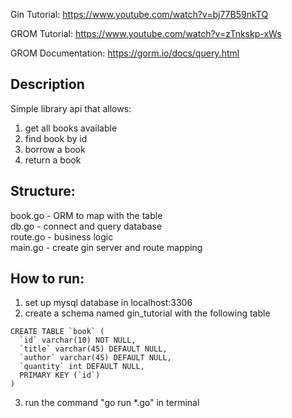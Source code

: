 Gin Tutorial: https://www.youtube.com/watch?v=bj77B59nkTQ

GROM Tutorial: https://www.youtube.com/watch?v=zTnkskp-xWs

GROM Documentation: https://gorm.io/docs/query.html

## Description

Simple library api that allows:

1. get all books available
2. find book by id
3. borrow a book
4. return a book

## Structure:

book.go - ORM to map with the table \
db.go - connect and query database \
route.go - business logic \
main.go - create gin server and route mapping

## How to run:

1. set up mysql database in localhost:3306
2. create a schema named gin_tutorial with the following table

```
CREATE TABLE `book` (
  `id` varchar(10) NOT NULL,
  `title` varchar(45) DEFAULT NULL,
  `author` varchar(45) DEFAULT NULL,
  `quantity` int DEFAULT NULL,
  PRIMARY KEY (`id`)
)
```

3. run the command "go run \*.go" in terminal
